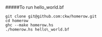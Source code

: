 #####To run hello\_world.bf
```
git clone git@github.com:ckw/homerow.git
cd homerow
ghc --make homerow.hs
./homerow.hs hello\_world.bf
```
